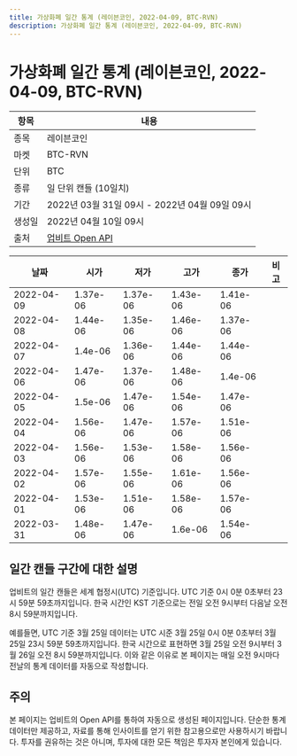 ```yaml
---
title: 가상화폐 일간 통계 (레이븐코인, 2022-04-09, BTC-RVN)
description: 가상화폐 일간 통계 (레이븐코인, 2022-04-09, BTC-RVN)
---
```



가상화폐 일간 통계 (레이븐코인, 2022-04-09, BTC-RVN)
===

|항목|내용|
|--|--|
|종목|레이븐코인|
|마켓|BTC-RVN|
|단위|BTC|
|종류|일 단위 캔들 (10일치)|
|기간|2022년 03월 31일 09시 - 2022년 04월 09일 09시|
|생성일|2022년 04월 10일 09시|
|출처|[업비트 Open API](https://docs.upbit.com)|


|날짜|시가|저가|고가|종가|비고|
|--|--|--|--|--|--|
|2022-04-09|1.37e-06|1.37e-06|1.43e-06|1.41e-06|    |
|2022-04-08|1.44e-06|1.35e-06|1.46e-06|1.37e-06|    |
|2022-04-07|1.4e-06|1.36e-06|1.44e-06|1.44e-06|    |
|2022-04-06|1.47e-06|1.37e-06|1.48e-06|1.4e-06|    |
|2022-04-05|1.5e-06|1.47e-06|1.54e-06|1.47e-06|    |
|2022-04-04|1.56e-06|1.47e-06|1.57e-06|1.51e-06|    |
|2022-04-03|1.56e-06|1.53e-06|1.58e-06|1.56e-06|    |
|2022-04-02|1.57e-06|1.55e-06|1.61e-06|1.56e-06|    |
|2022-04-01|1.53e-06|1.51e-06|1.58e-06|1.57e-06|    |
|2022-03-31|1.48e-06|1.47e-06|1.6e-06|1.54e-06|    |


일간 캔들 구간에 대한 설명
---


업비트의 일간 캔들은 세계 협정시(UTC) 기준입니다. 
UTC 기준 0시 0분 0초부터 23시 59분 59초까지입니다. 
한국 시간인 KST 기준으로는 전일 오전 9시부터 다음날 오전 8시 59분까지입니다. 


예를들면, UTC 기준 3월 25일 데이터는 UTC 시준 3월 25일 0시 0분 0초부터 3월 25일 23시 59분 59초까지입니다. 
한국 시간으로 표현하면 3월 25일 오전 9시부터 3월 26일 오전 8시 59분까지입니다. 
이와 같은 이유로 본 페이지는 매일 오전 9시마다 전날의 통계 데이터를 자동으로 작성합니다. 


주의
---


본 페이지는 업비트의 Open API를 통하여 자동으로 생성된 페이지입니다. 
단순한 통계 데이터만 제공하고, 자료를 통해 인사이트를 얻기 위한 참고용으로만 사용하시기 바랍니다. 
투자를 권유하는 것은 아니며, 투자에 대한 모든 책임은 투자자 본인에게 있습니다. 

